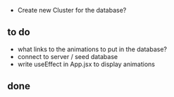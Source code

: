 - Create new Cluster for the database?

## to do
- what links to the animations to put in the database?
- connect to server / seed database
- write useEffect in App.jsx to display animations

## done
